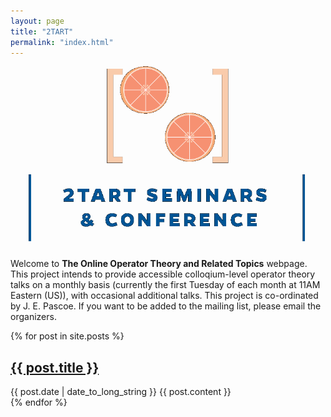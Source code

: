 ```yaml
---
layout: page
title: "2TART"
permalink: "index.html"
---
```




![2tart](assets/images/2tart-crop.png)

Welcome to **The Online Operator Theory and Related Topics** webpage. This project intends to provide accessible colloqium-level operator theory talks on a monthly basis (currently the first Tuesday of each month at 11AM Eastern (US)), with occasional additional talks. This project is co-ordinated by J. E. Pascoe. If you want to be added to the mailing list, please email the organizers.

  {% for post in site.posts %}
  <article>
    <h2>
      <a href="https://operatortheory.org/{{ post.url }}">
        {{ post.title }}
      </a>
    </h2>
    <time datetime="{{ post.date | date: "%Y-%m-%d" }}">{{ post.date | date_to_long_string }}</time>
    {{ post.content }}
  </article>
{% endfor %}